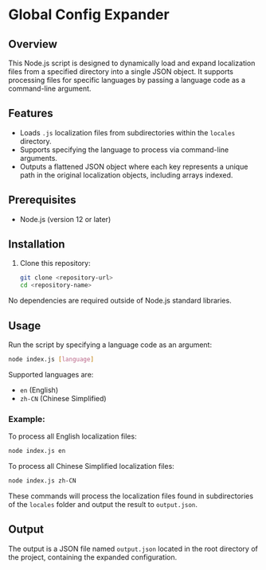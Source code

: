 # Global Config Expander

## Overview
This Node.js script is designed to dynamically load and expand localization files from a specified directory into a single JSON object. It supports processing files for specific languages by passing a language code as a command-line argument.

## Features
- Loads `.js` localization files from subdirectories within the `locales` directory.
- Supports specifying the language to process via command-line arguments.
- Outputs a flattened JSON object where each key represents a unique path in the original localization objects, including arrays indexed.

## Prerequisites
- Node.js (version 12 or later)

## Installation
1. Clone this repository:
   ```bash
   git clone <repository-url>
   cd <repository-name>
   ```
No dependencies are required outside of Node.js standard libraries.

## Usage
Run the script by specifying a language code as an argument:
```bash
node index.js [language]
```
Supported languages are:
- `en` (English)
- `zh-CN` (Chinese Simplified)

### Example:
To process all English localization files:
```bash
node index.js en
```

To process all Chinese Simplified localization files:
```bash
node index.js zh-CN
```

These commands will process the localization files found in subdirectories of the `locales` folder and output the result to `output.json`.

## Output
The output is a JSON file named `output.json` located in the root directory of the project, containing the expanded configuration.
